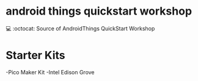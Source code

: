 # android things quickstart workshop

💻 :octocat: Source of AndroidThings QuickStart Workshop

# Starter Kits

-Pico Maker Kit
-Intel Edison Grove
